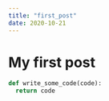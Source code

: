 ```yaml
---
title: "first_post"
date: 2020-10-21
---
```


# My first post

```python
def write_some_code(code):
  return code

```
